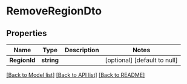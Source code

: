 # RemoveRegionDto

## Properties
Name | Type | Description | Notes
------------ | ------------- | ------------- | -------------
**RegionId** | **string** |  | [optional] [default to null]

[[Back to Model list]](../README.md#documentation-for-models) [[Back to API list]](../README.md#documentation-for-api-endpoints) [[Back to README]](../README.md)

